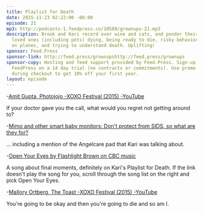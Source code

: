 ```yaml
---
title: Playlist for Death
date: 2015-11-23 02:22:00 -06:00
episode: 21
mp3: http://podcasts-1.feedpress.co/10589/grownups-21.mp3
description: Brook and Kari record over wine and cats, and ponder their own mortality,
  loved ones (including pets) dying, being ready to die, risky behavior, travelling
  on planes, and trying to understand death. Uplifting!
sponsor: Feed.Press
sponsor-link: http://feed.press/grownupshttp://feed.press/grownups
sponsor-copy: Hosting and feed support provided by Feed.Press. Sign-up today and try
  FeedPress on a 14 day trial (no contracts or commitments). Use promo code grownups
  during checkout to get 10% off your first year.
layout: episode
---
```


-[Amit Gupta, Photojojo -XOXO Festival (2015) -YouTube][1]

If your doctor gave you the call, what would you regret not getting around to?

-[Mimo and other smart baby monitors: Don't protect from SIDS, so what are they for?][2]

... including a mention of the Angelcare pad that Kari was talking about.

-[Open Your Eyes by Flashlight Brown on CBC music][3]

A song about final moments, definitely on Kari's Playlist for Death. If the link doesn't play the song for you, scroll through the song list on the right and pick Open Your Eyes.

-[Mallory Ortberg, The Toast -XOXO Festival (2015) -YouTube][4]

You're going to be okay and then you're going to die and so am I.

[1]: https://www.youtube.com/watch?v=9AP1hoNJkMk
[2]: http://www.slate.com/articles/life/family/2014/02/mimo_and_other_smart_baby_monitors_don_t_protect_from_sids_so_what_are_they.html
[3]: http://music.cbc.ca/play/artist/Flashlight-Brown/Open-Your-Eyes
[4]: https://www.youtube.com/watch?v=n1ui7LCC6So
